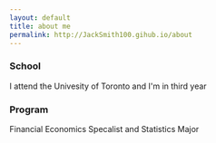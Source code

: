 ```yaml
---
layout: default
title: about me 
permalink: http://JackSmith100.gihub.io/about
---
```


### School 
I attend the Univesity of Toronto and I'm in third year 

### Program 
Financial Economics Specalist and Statistics Major  
